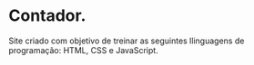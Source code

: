 <h1>
  Contador.
</h1>
<p>
  Site criado com objetivo de treinar as seguintes llinguagens de programação: HTML, CSS e JavaScript.
</p>
